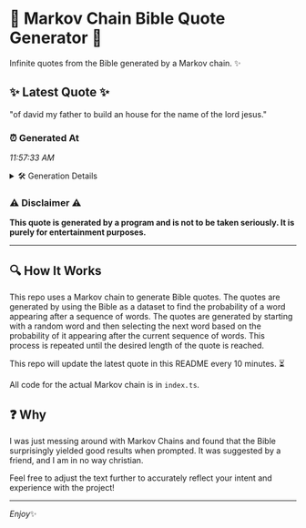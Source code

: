# 📖 Markov Chain Bible Quote Generator 📖

Infinite quotes from the Bible generated by a Markov chain. ✨

## ✨ Latest Quote ✨
"of david my father to build an house for the name of the lord jesus."

### ⏰ Generated At
*11:57:33 AM*

<details>
    <summary>🛠️ Generation Details</summary>
    <p>
        <strong>🌱 Seed:</strong> of<br>
        <strong>🔄 Iterations:</strong> 14<br>
        <strong>📜 Context History:</strong><br>[ of ]: david<br>[ of, david ]: my<br>[ of, david, my ]: father<br>[ of, david, my, father ]: to<br>[ of, david, my, father, to ]: build<br>[ of, david, my, father, to, build ]: an<br>[ david, my, father, to, build, an ]: house<br>[ my, father, to, build, an, house ]: for<br>[ father, to, build, an, house, for ]: the<br>[ to, build, an, house, for, the ]: name<br>[ build, an, house, for, the, name ]: of<br>[ an, house, for, the, name, of ]: the<br>[ house, for, the, name, of, the ]: lord<br>[ for, the, name, of, the, lord ]: jesus.<br>
    </p>
</details>

### ⚠️ Disclaimer ⚠️
**This quote is generated by a program and is not to be taken seriously. It is purely for entertainment purposes.**

---

## 🔍 How It Works

This repo uses a Markov chain to generate Bible quotes. The quotes are generated by using the Bible as a dataset to find the probability of a word appearing after a sequence of words. The quotes are generated by starting with a random word and then selecting the next word based on the probability of it appearing after the current sequence of words. This process is repeated until the desired length of the quote is reached.

This repo will update the latest quote in this README every 10 minutes. ⏳

All code for the actual Markov chain is in `index.ts`.

## ❓ Why

I was just messing around with Markov Chains and found that the Bible surprisingly yielded good results when prompted. 
It was suggested by a friend, and I am in no way christian.

Feel free to adjust the text further to accurately reflect your intent and experience with the project!

---

*Enjoy*✨
